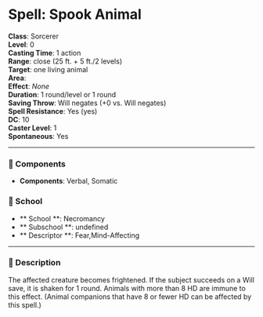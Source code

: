 
# Spell: Spook Animal
**Class**: Sorcerer  
**Level**: 0  
**Casting Time**: 1 action  
**Range**: close (25 ft. + 5 ft./2 levels)  
**Target**: one living animal  
**Area**:   
**Effect**: _None_  
**Duration**: 1 round/level or 1 round  
**Saving Throw**: Will negates (+0 vs. Will negates)  
**Spell Resistance**: Yes (yes)  
**DC**: 10  
**Caster Level**: 1  
**Spontaneous**: Yes

---

### 🔮 Components
- **Components**: Verbal, Somatic

### 🏫 School
- ** School **: Necromancy
- ** Subschool **: undefined
- ** Descriptor **: Fear,Mind-Affecting
---

### 📜 Description
The affected creature becomes frightened. If the subject succeeds on a Will save, it is shaken for 1 round. Animals with more than 8 HD are immune to this effect. (Animal companions that have 8 or fewer HD can be affected by this spell.)
